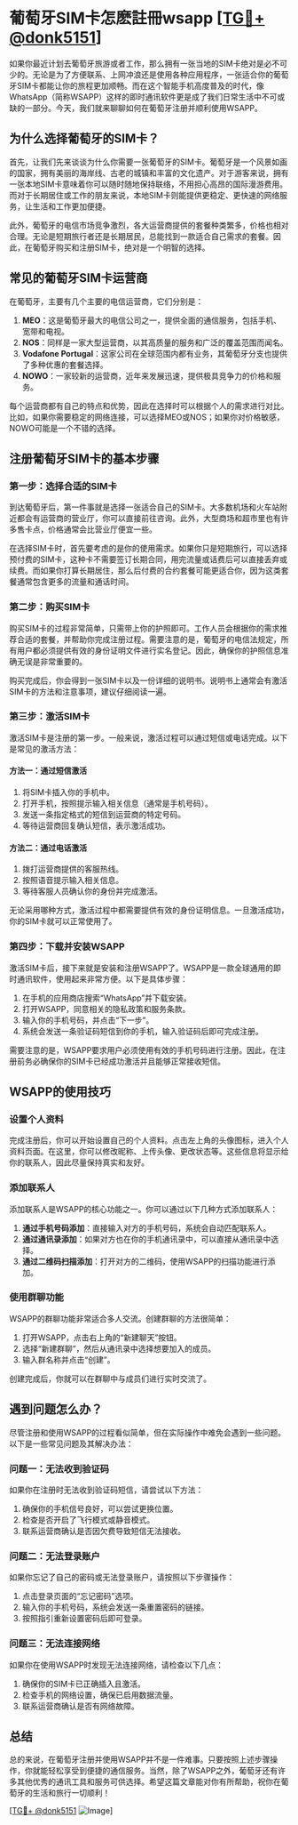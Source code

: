 # 葡萄牙SIM卡怎麽註冊wsapp [[TG💪+ @donk5151](https://t.me/s/donk5151)]

如果你最近计划去葡萄牙旅游或者工作，那么拥有一张当地的SIM卡绝对是必不可少的。无论是为了方便联系、上网冲浪还是使用各种应用程序，一张适合你的葡萄牙SIM卡都能让你的旅程更加顺畅。而在这个智能手机高度普及的时代，像WhatsApp（简称WSAPP）这样的即时通讯软件更是成了我们日常生活中不可或缺的一部分。今天，我们就来聊聊如何在葡萄牙注册并顺利使用WSAPP。

## 为什么选择葡萄牙的SIM卡？

首先，让我们先来谈谈为什么你需要一张葡萄牙的SIM卡。葡萄牙是一个风景如画的国家，拥有美丽的海岸线、古老的城镇和丰富的文化遗产。对于游客来说，拥有一张本地SIM卡意味着你可以随时随地保持联络，不用担心高昂的国际漫游费用。而对于长期居住或工作的朋友来说，本地SIM卡则能提供更稳定、更快速的网络服务，让生活和工作更加便捷。

此外，葡萄牙的电信市场竞争激烈，各大运营商提供的套餐种类繁多，价格也相对合理。无论是短期旅行者还是长期居民，总能找到一款适合自己需求的套餐。因此，在葡萄牙购买和注册SIM卡，绝对是一个明智的选择。

## 常见的葡萄牙SIM卡运营商

在葡萄牙，主要有几个主要的电信运营商，它们分别是：

1. **MEO**：这是葡萄牙最大的电信公司之一，提供全面的通信服务，包括手机、宽带和电视。
2. **NOS**：同样是一家大型运营商，以其高质量的服务和广泛的覆盖范围而闻名。
3. **Vodafone Portugal**：这家公司在全球范围内都有业务，其葡萄牙分支也提供了多种优惠的套餐选择。
4. **NOWO**：一家较新的运营商，近年来发展迅速，提供极具竞争力的价格和服务。

每个运营商都有自己的特点和优势，因此在选择时可以根据个人的需求进行对比。比如，如果你需要稳定的网络连接，可以选择MEO或NOS；如果你对价格敏感，NOWO可能是一个不错的选择。

## 注册葡萄牙SIM卡的基本步骤

### 第一步：选择合适的SIM卡

到达葡萄牙后，第一件事就是选择一张适合自己的SIM卡。大多数机场和火车站附近都会有运营商的营业厅，你可以直接前往咨询。此外，大型商场和超市里也有许多售卡点，价格通常会比营业厅便宜一些。

在选择SIM卡时，首先要考虑的是你的使用需求。如果你只是短期旅行，可以选择预付费的SIM卡，这种卡不需要签订长期合同，用完流量或话费后可以直接丢弃或续费。而如果你打算长期居住，那么后付费的合约套餐可能更适合你，因为这类套餐通常包含更多的流量和通话时间。

### 第二步：购买SIM卡

购买SIM卡的过程非常简单，只需带上你的护照即可。工作人员会根据你的需求推荐合适的套餐，并帮助你完成注册过程。需要注意的是，葡萄牙的电信法规定，所有用户都必须提供有效的身份证明文件进行实名登记。因此，确保你的护照信息准确无误是非常重要的。

购买完成后，你会得到一张SIM卡以及一份详细的说明书。说明书上通常会有激活SIM卡的方法和注意事项，建议仔细阅读一遍。

### 第三步：激活SIM卡

激活SIM卡是注册的第一步。一般来说，激活过程可以通过短信或电话完成。以下是常见的激活方法：

#### 方法一：通过短信激活
1. 将SIM卡插入你的手机中。
2. 打开手机，按照提示输入相关信息（通常是手机号码）。
3. 发送一条指定格式的短信到运营商的特定号码。
4. 等待运营商回复确认短信，表示激活成功。

#### 方法二：通过电话激活
1. 拨打运营商提供的客服热线。
2. 按照语音提示输入相关信息。
3. 等待客服人员确认你的身份并完成激活。

无论采用哪种方式，激活过程中都需要提供有效的身份证明信息。一旦激活成功，你的SIM卡就可以正常使用了。

### 第四步：下载并安装WSAPP

激活SIM卡后，接下来就是安装和注册WSAPP了。WSAPP是一款全球通用的即时通讯软件，使用起来非常方便。以下是具体步骤：

1. 在手机的应用商店搜索“WhatsApp”并下载安装。
2. 打开WSAPP，同意相关的隐私政策和服务条款。
3. 输入你的手机号码，并点击“下一步”。
4. 系统会发送一条验证码短信到你的手机，输入验证码后即可完成注册。

需要注意的是，WSAPP要求用户必须使用有效的手机号码进行注册。因此，在注册前务必确保你的SIM卡已经成功激活并且能够正常接收短信。

## WSAPP的使用技巧

### 设置个人资料

完成注册后，你可以开始设置自己的个人资料。点击左上角的头像图标，进入个人资料页面。在这里，你可以修改昵称、上传头像、更改状态等。这些信息将显示给你的联系人，因此尽量保持真实和友好。

### 添加联系人

添加联系人是WSAPP的核心功能之一。你可以通过以下几种方式添加联系人：

1. **通过手机号码添加**：直接输入对方的手机号码，系统会自动匹配联系人。
2. **通过通讯录添加**：如果对方也在你的手机通讯录中，可以直接从通讯录中选择。
3. **通过二维码扫描添加**：打开对方的二维码，使用WSAPP的扫描功能进行添加。

### 使用群聊功能

WSAPP的群聊功能非常适合多人交流。创建群聊的方法很简单：

1. 打开WSAPP，点击右上角的“新建聊天”按钮。
2. 选择“新建群聊”，然后从通讯录中选择想要加入的成员。
3. 输入群名称并点击“创建”。

创建完成后，你就可以在群聊中与成员们进行实时交流了。

## 遇到问题怎么办？

尽管注册和使用WSAPP的过程看似简单，但在实际操作中难免会遇到一些问题。以下是一些常见问题及其解决办法：

### 问题一：无法收到验证码

如果你在注册时无法收到验证码短信，请尝试以下方法：

1. 确保你的手机信号良好，可以尝试更换位置。
2. 检查是否开启了飞行模式或静音模式。
3. 联系运营商确认是否因欠费导致短信无法接收。

### 问题二：无法登录账户

如果你忘记了自己的密码或无法登录账户，请按照以下步骤操作：

1. 点击登录页面的“忘记密码”选项。
2. 输入你的手机号码，系统会发送一条重置密码的链接。
3. 按照指引重新设置密码后即可登录。

### 问题三：无法连接网络

如果你在使用WSAPP时发现无法连接网络，请检查以下几点：

1. 确保你的SIM卡已正确插入且激活。
2. 检查手机的网络设置，确保已启用数据流量。
3. 联系运营商确认是否有网络故障。

## 总结

总的来说，在葡萄牙注册并使用WSAPP并不是一件难事。只要按照上述步骤操作，你就能轻松享受到便捷的通信服务。当然，除了WSAPP之外，葡萄牙还有许多其他优秀的通讯工具和服务可供选择。希望这篇文章能对你有所帮助，祝你在葡萄牙的生活和旅行一切顺利！

[[TG💪+ @donk5151](https://t.me/s/donk5151) ![Image](https://i.postimg.cc/rwNCRYN7/Snipaste-2025-04-30-17-27-05.png)]
